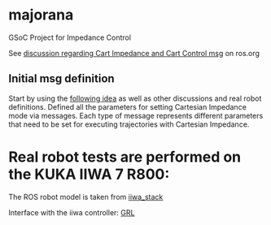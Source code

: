 # majorana
GSoC Project for Impedance Control

See [discussion regarding Cart Impedance and Cart Control msg](http://wiki.ros.org/robot_mechanism_controllers/Reviews/Cartesian%20Trajectory%20Proposal%20API%20Review) on ros.org


Initial msg definition
---------------
Start by using the [following idea](https://github.com/RCPRG-ros-pkg/cartesian_trajectory_msgs) as well as other discussions and real robot definitions. Defined all the parameters for setting
Cartesian Impedance mode via messages.
Each type of message represents different parameters that need to be set for executing trajectories with Cartesian Impedance.



# Real robot tests are performed on the KUKA IIWA 7 R800:

The ROS robot model is taken from [iiwa_stack](https://github.com/SalvoVirga/iiwa_stack)

Interface with the iiwa controller: [GRL](https://github.com/ahundt/grl)
